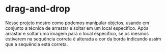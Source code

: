 # drag-and-drop
Nesse projeto mostro como podemos manipular objetos, usando em conjunto a técnica de arrastar e soltar em um local especifico. Após arrastar e soltar uma imagem para o local especifico, se os mesmos estiverem na sequência correta é alterada a cor da borda indicando assim que a sequência está correta.
